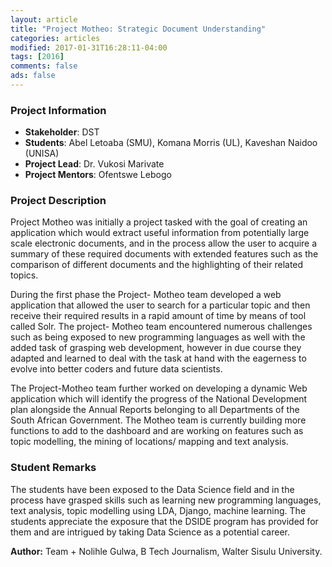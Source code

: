 ```yaml
---
layout: article
title: "Project Motheo: Strategic Document Understanding"
categories: articles
modified: 2017-01-31T16:28:11-04:00
tags: [2016]
comments: false
ads: false
---
```



### Project Information

* **Stakeholder**: DST
* **Students**: Abel Letoaba (SMU), Komana Morris (UL), Kaveshan Naidoo (UNISA)
* **Project Lead**: Dr. Vukosi Marivate
* **Project Mentors**: Ofentswe Lebogo

### Project Description

Project Motheo was initially a project tasked with the goal of creating an application which would extract useful information from potentially large scale electronic documents, and in the process allow the user to acquire a summary of these required documents with extended features such as the comparison of different documents and the highlighting of their related topics.

During the first phase the Project- Motheo team developed a web application that allowed the user to search for a particular topic and then receive their required results in a rapid amount of time by means of tool called Solr. The project- Motheo team encountered numerous challenges such as being exposed to new programming languages as well with the added task of grasping web development, however in due course they adapted and learned to deal with the task at hand with the eagerness to evolve into better coders and future data scientists.

The Project-Motheo team further worked on developing a dynamic Web application which will identify the progress of the National Development plan alongside the Annual Reports belonging to all Departments of the South African Government. The Motheo team is currently building more functions to  add to the dashboard and are working on features such as topic modelling, the mining of locations/ mapping and text analysis.

### Student Remarks

The students have been exposed to the Data Science field and in the process have grasped skills such as learning new programming languages, text analysis, topic modelling using LDA, Django, machine learning. The students appreciate the exposure that the DSIDE program has  provided for them and are intrigued by taking Data Science as a potential career.


**Author:** Team + Nolihle Gulwa, B Tech Journalism, Walter Sisulu University.
